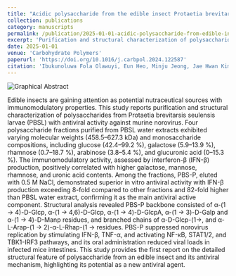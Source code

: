 ```yaml
---
title: "Acidic polysaccharide from the edible insect Protaetia brevitarsis seulensis activates antiviral immunity to suppress norovirus infection"
collection: publications
category: manuscripts
permalink: /publication/2025-01-01-acidic-polysaccharide-from-edible-insect
excerpt: 'Purification and structural characterization of polysaccharides from Protaetia brevitarsis seulensis larvae (PBSL) with antiviral activity against murine norovirus.'
date: 2025-01-01
venue: 'Carbohydrate Polymers'
paperurl: 'https://doi.org/10.1016/j.carbpol.2024.122587'
citation: 'Ibukunoluwa Fola Olawuyi, Eun Heo, Minju Jeong, Jae Hwan Kim, Jong-Jin Park, Jongbeom Chae, Subin Gwon, Seong Do Lee, Hunseong Kim, Oyindamola Vivian Ojulari, Young-Bo Song, Byung-Hoo Lee, Bon Bin Gu, Soo Rin Kim, Joon Ha Lee, Wonyoung Lee, Jae Sam Hwang, Ju-Ock Nam, Dongyup Hahn, Sanguine Byun. (2025). &quot;Acidic polysaccharide from the edible insect Protaetia brevitarsis seulensis activates antiviral immunity to suppress norovirus infection.&quot; <i>Carbohydrate Polymers</i>. 347.'
---
```


![Graphical Abstract](https://ars.els-cdn.com/content/image/1-s2.0-S0144861724008130-ga1_lrg.jpg)


Edible insects are gaining attention as potential nutraceutical sources with immunomodulatory properties. This study reports purification and structural characterization of polysaccharides from Protaetia brevitarsis seulensis larvae (PBSL) with antiviral activity against murine norovirus. Four polysaccharide fractions purified from PBSL water extracts exhibited varying molecular weights (458.5–627.3 kDa) and monosaccharide compositions, including glucose (42.4–99.2 %), galactose (5.9–13.9 %), rhamnose (0.7–18.7 %), arabinose (3.8–5.4 %), and glucuronic acid (0–15.3 %). The immunomodulatory activity, assessed by interferon-β (IFN-β) production, positively correlated with higher galactose, mannose, rhamnose, and uronic acid contents. Among the fractions, PBS-P, eluted with 0.5 M NaCl, demonstrated superior in vitro antiviral activity with IFN-β production exceeding 8-fold compared to other fractions and 82-fold higher than PBSL water extract, confirming it as the main antiviral active component. Structural analysis revealed PBS-P backbone consisted of α-(1 → 4)-D-Glcp, α-(1 → 4,6)-D-Glcp, α-(1 → 4)-D-GlcpA, α-(1 → 3)-D-Galp and α-(1 → 4)-D-Manp residues, and branched chains of α-D-Glcp-(1→, and α-L-Arap-(1 → 2)-α-L-Rhap-(1 → residues. PBS-P suppressed norovirus replication by stimulating IFN-β, TNF-α, and activating NF-κB, STAT1/2, and TBK1-IRF3 pathways, and its oral administration reduced viral loads in infected mice intestines. This study provides the first report on the detailed structural feature of polysaccharide from an edible insect and its antiviral mechanism, highlighting its potential as a new antiviral agent.
